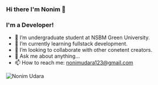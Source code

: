 ### Hi there I'm Nonim 👋

### I'm a Developer!

- 🔭 I’m undergraduate student at NSBM Green University.
- 🌱 I’m currently learning fullstack development.
- 👯 I’m looking to collaborate with other conetent creators.
- 💬 Ask me about anything...
- 📫 How to reach me: nonimudara123@gmail.com


<p align="left"> <img src="https://komarev.com/ghpvc/?username=Nonim-Udara&color=blue" alt="Nonim Udara" /> </p>
